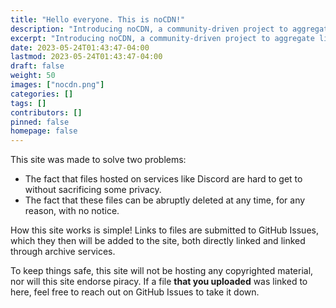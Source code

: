 ```yaml
---
title: "Hello everyone. This is noCDN!"
description: "Introducing noCDN, a community-driven project to aggregate links to files hosted on CDN backed services, safely."
excerpt: "Introducing noCDN, a community-driven project to aggregate links to files hosted on CDN backed services, safely."
date: 2023-05-24T01:43:47-04:00
lastmod: 2023-05-24T01:43:47-04:00
draft: false
weight: 50
images: ["nocdn.png"]
categories: []
tags: []
contributors: []
pinned: false
homepage: false
---
```


This site was made to solve two problems:

- The fact that files hosted on services like Discord are hard to get to without sacrificing some privacy.
- The fact that these files can be abruptly deleted at any time, for any reason, with no notice.

How this site works is simple! Links to files are submitted to GitHub Issues, which they then will be added to the site, both directly linked and linked through archive services.

To keep things safe, this site will not be hosting any copyrighted material, nor will this site endorse piracy. If a file **that you uploaded** was linked to here, feel free to reach out on GitHub Issues to take it down.
